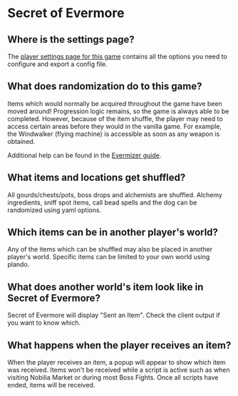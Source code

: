 # Secret of Evermore

## Where is the settings page?

The [player settings page for this game](../player-settings) contains all the options you need to configure and export a
config file.

## What does randomization do to this game?

Items which would normally be acquired throughout the game have been moved around! Progression logic remains, so the
game is always able to be completed. However, because of the item shuffle, the player may need to access certain areas
before they would in the vanilla game. For example, the Windwalker (flying machine) is accessible as soon as any weapon
is obtained.

Additional help can be found in the [Evermizer guide](https://github.com/black-sliver/evermizer/blob/master/guide.md).

## What items and locations get shuffled?

All gourds/chests/pots, boss drops and alchemists are shuffled. Alchemy ingredients, sniff spot items, call bead spells
and the dog can be randomized using yaml options.

## Which items can be in another player's world?

Any of the items which can be shuffled may also be placed in another player's world. Specific items can be limited to
your own world using plando.

## What does another world's item look like in Secret of Evermore?

Secret of Evermore will display "Sent an Item". Check the client output if you want to know which.

## What happens when the player receives an item?

When the player receives an item, a popup will appear to show which item was received. Items won't be received while a
script is active such as when visiting Nobilia Market or during most Boss Fights. Once all scripts have ended, items
will be received.
